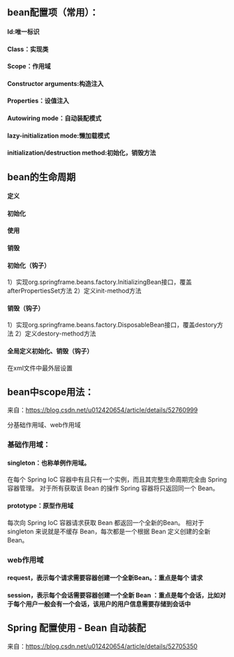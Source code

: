 ## bean配置项（常用）：
#### Id:唯一标识
#### Class：实现类
#### Scope：作用域
#### Constructor arguments:构造注入
#### Properties：设值注入
#### Autowiring mode：自动装配模式
#### lazy-initialization mode:懒加载模式
#### initialization/destruction method:初始化，销毁方法

## bean的生命周期
#### 定义
#### 初始化
#### 使用
#### 销毁


#### 初始化（钩子）
1）实现org.springframe.beans.factory.InitializingBean接口，覆盖afterPropertiesSet方法
2）定义init-method方法
#### 销毁（钩子）
1）实现org.springframe.beans.factory.DisposableBean接口，覆盖destory方法
2）定义destory-method方法
#### 全局定义初始化、销毁（钩子）
在xml文件中最外层设置<beans default-init-method="init" default-destory-method="destory"></beans>

## bean中scope用法：
来自：https://blog.csdn.net/u012420654/article/details/52760999

分基础作用域、web作用域

### 基础作用域：

#### singleton：也称单例作用域。
<bean id="animals" class="com.demo.Animals" scope="singleton" />
在每个 Spring IoC 容器中有且只有一个实例，而且其完整生命周期完全由 Spring 容器管理。
对于所有获取该 Bean 的操作 Spring 容器将只返回同一个 Bean。

#### prototype：原型作用域
<bean id="animals" class="com.demo.Animals" scope="prototype" />
每次向 Spring IoC 容器请求获取 Bean 都返回一个全新的Bean。
相对于 singleton 来说就是不缓存 Bean，每次都是一个根据 Bean 定义创建的全新 Bean。

### web作用域

#### request，表示每个请求需要容器创建一个全新Bean。：重点是每个 请求
<bean id="animals" class="com.demo.Animals" scope="request" />

#### session，表示每个会话需要容器创建一个全新 Bean ：重点是每个会话，比如对于每个用户一般会有一个会话，该用户的用户信息需要存储到会话中
<bean id="animals" class="com.demo.Animals" scope="session" />

## Spring 配置使用 - Bean 自动装配
来自：https://blog.csdn.net/u012420654/article/details/52705350
